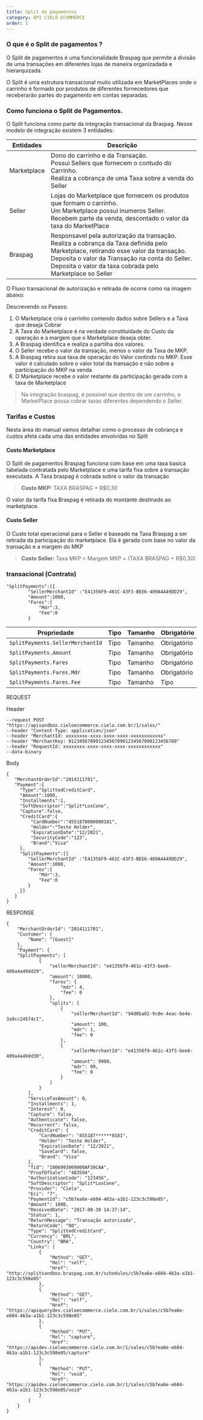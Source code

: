 ```yaml
---
title: Split de pagamentos
category: API CIELO ECOMMERCE
order: 1
---
```



### O que &eacute; o Split de pagamentos ?

O Split de pagamentos é uma funcionalidade Braspag que permite a divisão de uma transações em diferentes lojas de maneira organizadada e hierarquizada.

O Split é uma estrutura transacional muito utilizada em MarketPlaces onde o carrinho é formado por produtos de diferentes fornecedores que receberarão partes do pagamento em contas separadas.




### Como funciona o Split de Pagamentos.


O Split funciona como parte da integração transacional da Braspag.
Nesse modelo de integração existem 3 entidades:

| Entidades | Descrição | 
|-----------|---------- |
| Marketplace | Dono do carrinho e da Transação. <BR> Possui Sellers que fornecem o contudo do Carrinho.<BR> Realiza a cobrança de uma Taxa sobre a venda do Seller | 
| Seller | Lojas do Marketplace que fornecem os produtos que formam o carrinho.<BR> Um Marketplace possui inumeros Seller. <BR>Recebem parte da venda, descontado o valor da taxa do MarketPlace |
| Braspag | Responsavel pela autorização da transação.<BR>Realiza a cobrança da Taxa definida pelo Marketplace, retirando esse valor da transação.<BR> Deposita o valor da Transação na conta do Seller.<BR> Deposita o valor da taxa cobrada pelo Marketplace so Seller |



O Fluxo transacional de autorização e retirada de ocorre como na imagem abaixo:



Descrevendo os Passos:

1. O Marketplace cria o carrinho contendo dados sobre Sellers e a Taxa que deseja Cobrar
2. A Taxa do Marketplace &eacute; na verdade constituidade do Custo da opera&ccedil;&atilde;o e a margem que o Marketplace deseja obter.
3. A Braspag identifica e realiza a partilha dos valores.
4. O Seller recebe o valor da transa&ccedil;&atilde;o, menos o valor da Taxa de MKP.
5. A Braspag retira sua taxa de opera&ccedil;&atilde;o do Valor contindo no MKP. Esse valor &eacute; calculado sobre o valor total da transa&ccedil;&atilde;o e n&atilde;o sobre a participa&ccedil;&atilde;o do MKP na venda
6. O Marketplace recebe o valor restante da participa&ccedil;&atilde;o gerada com a taxa de Marketplace

> Na integração braspag, é possivel que dentro de um carrinho, o MarketPlace possa cobrar taxas diferentes dependendo o Seller.







### Tarifas e Custos

Nesta área do manual vamos detalhar como o processo de cobrança e custos afeta cada uma das entidades envolvidas no Split




#### Custo Marketplace

O Split de pagamentos Braspag funciona com base em uma taxa basica tabelada contratada pelo Marketplace e uma tarifa fixa sobre a transação executada. A Taxa braspag é cobrada sobre o valor da transação


> **Custo MKP:** TAXA BRASPAG + R$0,30

O valor da tarifa fixa Braspag é retirada do montante destinado ao marketplace.

#### Custo Seller

O Custo total operacional para o Seller é baseado na Taxa Braspag a ser retirada da participação do marketplace. Ela é gerada com base no valor da transação e a margem do MKP

> **Custo Seller:** Taxa MKP = Margem MKP + (TAXA BRASPAG + R$0,30)

### transacional (Contrato)

```
"SplitPayments":[{
        "SellerMerchantId" :"E41356F9-461C-43F3-BEE6-409A4A49DD29",
        "Amount":1000,
        "Fares":{
            "Mdr":3,
            "Fee":0
        }
```

| Propriedade | Tipo | Tamanho | Obrigatório | Descrição |
| --- | --- | --- | --- | --- |
| `SplitPayments.SellerMerchantId`| Tipo | Tamanho | Obrigatório | Descrição |
| `SplitPayments.Amount` | Tipo | Tamanho | Obrigatório | Descrição |
| `SplitPayments.Fares`| Tipo | Tamanho | Obrigatório | Descrição |
| `SplitPayments.Fares.Mdr` | Tipo | Tamanho | Obrigatório | Descrição |
| `SplitPayments.Fares.Fee` | Tipo | Tamanho | Tipo | Tamanho | Obrigatório | Descrição |



REQUEST

Header
```
--request POST "https://apisandbox.cieloecommerce.cielo.com.br/1/sales/"
--header "Content-Type: application/json"
--header "MerchantId: xxxxxxxx-xxxx-xxxx-xxxx-xxxxxxxxxxxx"
--header "MerchantKey: 0123456789012345678901234567890123456789"
--header "RequestId: xxxxxxxx-xxxx-xxxx-xxxx-xxxxxxxxxxxx"
--data-binary
```

Body
```
{
   "MerchantOrderId":"2014111701",
   "Payment":{
     "Type":"SplittedCreditCard",
     "Amount":1000,
     "Installments":1,
     "SoftDescriptor":"Split*LosCone",
     "Capture":false,
     "CreditCard":{
         "CardNumber":"4551870000000181",
         "Holder":"Teste Holder",
         "ExpirationDate":"12/2021",
         "SecurityCode":"123",
         "Brand":"Visa"
     },
     "SplitPayments":[{
        "SellerMerchantId" :"E41356F9-461C-43F3-BEE6-409A4A49DD29",
        "Amount":1000,
        "Fares":{
            "Mdr":3,
            "Fee":0
        }
     }]
   }
}

```

RESPONSE

```
{
    "MerchantOrderId": "2014111701",
    "Customer": {
        "Name": "[Guest]"
    },
    "Payment": {
    "SplitPayments": [
            {
                "sellerMerchantId": "e41356f9-461c-43f3-bee6-409a4a49dd29",
                "amount": 10000,
                "fares": {
                    "mdr": 4,
                    "fee": 0
                },
                "splits": [                
                    {
                        "sellerMerchantId": "94d0ba02-9c0e-4eac-be4e-3a9cc24574c1",
                        "amount": 100,
                        "mdr": 1,
                        "fee": 0
                    },
                    {
                        "sellerMerchantId": "e41356f9-461c-43f3-bee6-409a4a49dd30",
                        "amount": 9900,
                        "mdr": 99,
                        "fee": 0
                    }
                ]
            }
        ],
        "ServiceTaxAmount": 0,
        "Installments": 1,
        "Interest": 0,
        "Capture": false,
        "Authenticate": false,
        "Recurrent": false,
        "CreditCard": {
            "CardNumber": "455187******0181",
            "Holder": "Teste Holder",
            "ExpirationDate": "12/2021",
            "SaveCard": false,
            "Brand": "Visa"
        },
        "Tid": "1006993069000AF39CAA",
        "ProofOfSale": "483594",
        "AuthorizationCode": "123456",
        "SoftDescriptor": "Split*LosCone",
        "Provider": "Cielo",
        "Eci": "7",
        "PaymentId": "c5b7ea6e-e604-463a-a1b1-123c3c598e05",
        "Amount": 1000,
        "ReceivedDate": "2017-08-30 14:37:14",
        "Status": 1,
        "ReturnMessage": "Transação autorizada",
        "ReturnCode": "00",
        "Type": "SplittedCreditCard",
        "Currency": "BRL",
        "Country": "BRA",
        "Links": [
            {
                "Method": "GET",
                "Rel": "self",
                "Href": "http://splitsandbox.braspag.com.br/schedules/c5b7ea6e-e604-463a-a1b1-123c3c598e05"
            },
            {
                "Method": "GET",
                "Rel": "self",
                "Href": "https://apiquerydev.cieloecommerce.cielo.com.br/1/sales/c5b7ea6e-e604-463a-a1b1-123c3c598e05"
            },
            {
                "Method": "PUT",
                "Rel": "capture",
                "Href": "https://apidev.cieloecommerce.cielo.com.br/1/sales/c5b7ea6e-e604-463a-a1b1-123c3c598e05/capture"
            },
            {
                "Method": "PUT",
                "Rel": "void",
                "Href": "https://apidev.cieloecommerce.cielo.com.br/1/sales/c5b7ea6e-e604-463a-a1b1-123c3c598e05/void"
            }
        ]
    }
}

```


